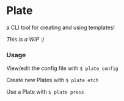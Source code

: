# Plate

a CLI tool for creating and using templates!

*This is a WIP :)*

### Usage

View/edit the config file with `$ plate config`

Create new Plates with `$ plate etch`

Use a Plate with `$ plate press`

